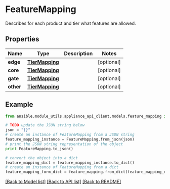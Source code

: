 # FeatureMapping

Describes for each product and tier what features are allowed. 

## Properties

Name | Type | Description | Notes
------------ | ------------- | ------------- | -------------
**edge** | [**TierMapping**](TierMapping.md) |  | [optional] 
**core** | [**TierMapping**](TierMapping.md) |  | [optional] 
**gate** | [**TierMapping**](TierMapping.md) |  | [optional] 
**other** | [**TierMapping**](TierMapping.md) |  | [optional] 

## Example

```python
from ansible.module_utils.appliance_api_client.models.feature_mapping import FeatureMapping

# TODO update the JSON string below
json = "{}"
# create an instance of FeatureMapping from a JSON string
feature_mapping_instance = FeatureMapping.from_json(json)
# print the JSON string representation of the object
print FeatureMapping.to_json()

# convert the object into a dict
feature_mapping_dict = feature_mapping_instance.to_dict()
# create an instance of FeatureMapping from a dict
feature_mapping_form_dict = feature_mapping.from_dict(feature_mapping_dict)
```
[[Back to Model list]](../README.md#documentation-for-models) [[Back to API list]](../README.md#documentation-for-api-endpoints) [[Back to README]](../README.md)


